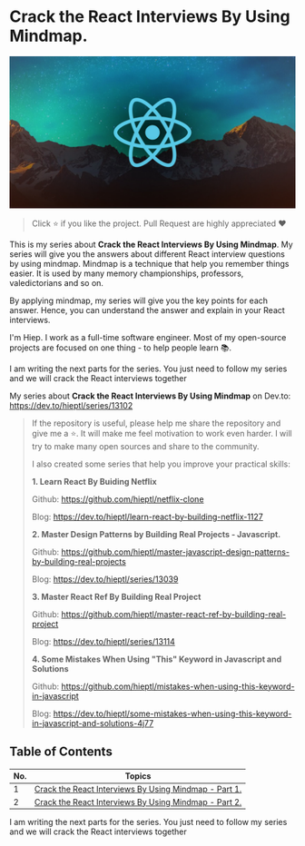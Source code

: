 # Crack the React Interviews By Using Mindmap.

<img src="./images/crack-the-react-interviews-by-using-mindmap.jpg" alt="crack-the-react-interview-by-using-mindmap"/>

> Click :star: if you like the project. Pull Request are highly appreciated :heart:

This is my series about __Crack the React Interviews By Using Mindmap__. My series will give you the answers about different React interview questions by using mindmap. Mindmap is a technique that help you remember things easier. It is used by many memory championships, professors, valedictorians and so on.

By applying mindmap, my series will give you the key points for each answer. Hence, you can understand the answer and explain in your React interviews.

I'm Hiep. I work as a full-time software engineer. Most of my open-source projects are focused on one thing - to help people learn 📚.

I am writing the next parts for the series. You just need to follow my series and we will crack the React interviews together

My series about __Crack the React Interviews By Using Mindmap__ on Dev.to: https://dev.to/hieptl/series/13102

> If the repository is useful, please help me share the repository and give me a :star:. It will make me feel motivation to work even harder. I will try to make many open sources and share to the community.
>
> I also created some series that help you improve your practical skills:
>
> __1. Learn React By Buiding Netflix__
>
> Github: https://github.com/hieptl/netflix-clone
>
> Blog: https://dev.to/hieptl/learn-react-by-building-netflix-1127
>
>
> __2. Master Design Patterns by Building Real Projects - Javascript.__
>
> Github: https://github.com/hieptl/master-javascript-design-patterns-by-building-real-projects
>
> Blog: https://dev.to/hieptl/series/13039
>
> __3. Master React Ref By Building Real Project__
>
> Github: https://github.com/hieptl/master-react-ref-by-building-real-project
>
> Blog: https://dev.to/hieptl/series/13114
>
> __4. Some Mistakes When Using "This" Keyword in Javascript and Solutions__
>
> Github: https://github.com/hieptl/mistakes-when-using-this-keyword-in-javascript
>
> Blog: https://dev.to/hieptl/some-mistakes-when-using-this-keyword-in-javascript-and-solutions-4j77
>

## __Table of Contents__
| No. | Topics |
| --- | --------- |
|1  | [Crack the React Interviews By Using Mindmap - Part 1.](https://github.com/hieptl/react-interview-questions-using-mindmap/tree/main/part-1) |
|2  | [Crack the React Interviews By Using Mindmap - Part 2.](https://github.com/hieptl/react-interview-questions-using-mindmap/tree/main/part-2) |

I am writing the next parts for the series. You just need to follow my series and we will crack the React interviews together
